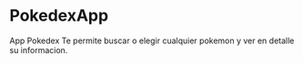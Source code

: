 # PokedexApp
App Pokedex
Te permite buscar o elegir cualquier pokemon y ver en detalle su informacion.
